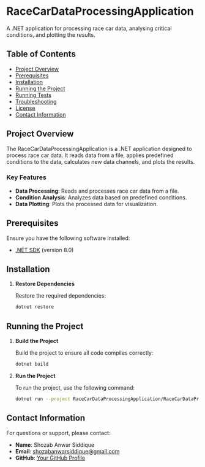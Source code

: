 # RaceCarDataProcessingApplication

A .NET application for processing race car data, analysing critical conditions, and plotting the results.

## Table of Contents

- [Project Overview](#project-overview)
- [Prerequisites](#prerequisites)
- [Installation](#installation)
- [Running the Project](#running-the-project)
- [Running Tests](#running-tests)
- [Troubleshooting](#troubleshooting)
- [License](#license)
- [Contact Information](#contact-information)

## Project Overview

The RaceCarDataProcessingApplication is a .NET application designed to process race car data. It reads data from a file, applies predefined conditions to the data, calculates new data channels, and plots the results.

### Key Features

- **Data Processing**: Reads and processes race car data from a file.
- **Condition Analysis**: Analyzes data based on predefined conditions.
- **Data Plotting**: Plots the processed data for visualization.

## Prerequisites

Ensure you have the following software installed:

- [.NET SDK](https://dotnet.microsoft.com/download) (version 8.0)

## Installation

1. **Restore Dependencies**

   Restore the required dependencies:

   ```bash
   dotnet restore
   ```

## Running the Project

1. **Build the Project**

   Build the project to ensure all code compiles correctly:

   ```bash
   dotnet build
   ```

2. **Run the Project**

   To run the project, use the following command:

   ```bash
   dotnet run --project RaceCarDataProcessingApplication/RaceCarDataProcessingApplication.csproj
   ```

## Contact Information

For questions or support, please contact:

- **Name**: Shozab Anwar Siddique
- **Email**: shozabanwarsiddique@gmail.com
- **GitHub**: [Your GitHub Profile](https://github.com/Shozab-N18)
